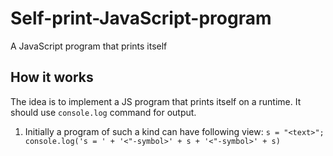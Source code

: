 Self-print-JavaScript-program
=============================

A JavaScript program that prints itself

How it works
------------

The idea is to implement a JS program that prints itself on a runtime. It should use `console.log` command for output.

1. Initially a program of such a kind can have following view: `s = "<text>"; console.log('s = ' + '<"-symbol>' + s + '<"-symbol>' + s)`
    
